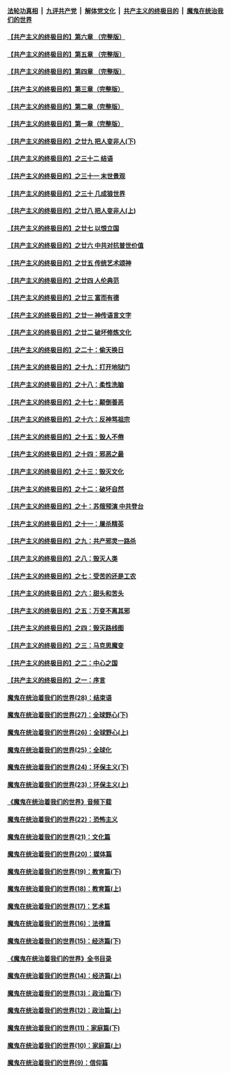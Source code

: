 ####  [法轮功真相](../../../../basic/blob/master/README.md?t=11130452) &nbsp;|&nbsp; [九评共产党](../../../../9ping.md/blob/master/README.md?t=11130452) &nbsp;|&nbsp; [解体党文化](../../../../jtdwh.md/blob/master/README.md?t=11130452)  &nbsp;|&nbsp; [共产主义的终极目的](../../../../gczydzjmd.md/blob/master/README.md?t=11130452) &nbsp;|&nbsp; [魔鬼在统治我们的世界](../../../../mgztzwmdsj.md/blob/master/README.md?t=11130452) 

#### [【共产主义的终极目的】第六章 （完整版）](../pages/nsc422/n11428913.md?t=11130452) 

#### [【共产主义的终极目的】第五章 （完整版）](../pages/nsc422/n11428912.md?t=11130452) 

#### [【共产主义的终极目的】第四章 （完整版）](../pages/nsc422/n11428907.md?t=11130452) 

#### [【共产主义的终极目的】第三章（完整版）](../pages/nsc422/n11428848.md?t=11130452) 

#### [【共产主义的终极目的】第二章（完整版）](../pages/nsc422/n11428831.md?t=11130452) 

#### [【共产主义的终极目的】第一章（完整版）](../pages/nsc422/n11417651.md?t=11130452) 

#### [【共产主义的终极目的】之廿九 把人变非人(下)](../pages/nsc422/n11344140.md?t=11130452) 

#### [【共产主义的终极目的】之三十二 结语](../pages/nsc422/n11360535.md?t=11130452) 

#### [【共产主义的终极目的】之三十一 末世景观](../pages/nsc422/n11351129.md?t=11130452) 

#### [【共产主义的终极目的】之三十 几成狼世界](../pages/nsc422/n11348280.md?t=11130452) 

#### [【共产主义的终极目的】之廿八 把人变非人(上)](../pages/nsc422/n11340492.md?t=11130452) 

#### [【共产主义的终极目的】之廿七 以恨立国](../pages/nsc422/n11336944.md?t=11130452) 

#### [【共产主义的终极目的】之廿六 中共对抗普世价值](../pages/nsc422/n11324785.md?t=11130452) 

#### [【共产主义的终极目的】之廿五 传统艺术颂神](../pages/nsc422/n11296396.md?t=11130452) 

#### [【共产主义的终极目的】之廿四 人伦典范](../pages/nsc422/n11296397.md?t=11130452) 

#### [【共产主义的终极目的】之廿三 富而有德](../pages/nsc422/n11283598.md?t=11130452) 

#### [【共产主义的终极目的】之廿一 神传语言文字](../pages/nsc422/n11263265.md?t=11130452) 

#### [【共产主义的终极目的】之廿二 破坏修炼文化](../pages/nsc422/n11245728.md?t=11130452) 

#### [【共产主义的终极目的】之二十：偷天换日](../pages/nsc422/n11238846.md?t=11130452) 

#### [【共产主义的终极目的】之十九：打开地狱门](../pages/nsc422/n11206376.md?t=11130452) 

#### [【共产主义的终极目的】之十八：柔性洗脑](../pages/nsc422/n11199994.md?t=11130452) 

#### [【共产主义的终极目的】之十七：颠倒善恶](../pages/nsc422/n11179782.md?t=11130452) 

#### [【共产主义的终极目的】之十六：反神骂祖宗](../pages/nsc422/n11166798.md?t=11130452) 

#### [【共产主义的终极目的】之十五：毁人不倦](../pages/nsc422/n11166792.md?t=11130452) 

#### [【共产主义的终极目的】之十四：邪恶之最](../pages/nsc422/n11150249.md?t=11130452) 

#### [【共产主义的终极目的】之十三：毁灭文化](../pages/nsc422/n11135227.md?t=11130452) 

#### [【共产主义的终极目的】之十二：破坏自然](../pages/nsc422/n11135214.md?t=11130452) 

#### [【共产主义的终极目的】之十：苏俄预演 中共登台](../pages/nsc422/n11118424.md?t=11130452) 

#### [【共产主义的终极目的】之十一：屠杀精英](../pages/nsc422/n11118442.md?t=11130452) 

#### [【共产主义的终极目的】之九：共产邪灵一路杀](../pages/nsc422/n11114139.md?t=11130452) 

#### [【共产主义的终极目的】之八：毁灭人类](../pages/nsc422/n11108503.md?t=11130452) 

#### [【共产主义的终极目的】之七：受苦的还是工农](../pages/nsc422/n11101809.md?t=11130452) 

#### [【共产主义的终极目的】之六：甜头和苦头](../pages/nsc422/n11096971.md?t=11130452) 

#### [【共产主义的终极目的】之五：万变不离其邪](../pages/nsc422/n11091285.md?t=11130452) 

#### [【共产主义的终极目的】之四：毁灭路线图](../pages/nsc422/n11086284.md?t=11130452) 

#### [【共产主义的终极目的】之三：马克思魔变](../pages/nsc422/n11061941.md?t=11130452) 

#### [【共产主义的终极目的】之二：中心之国](../pages/nsc422/n11047728.md?t=11130452) 

#### [【共产主义的终极目的】之一：序言](../pages/nsc422/n11086077.md?t=11130452) 

#### [魔鬼在统治着我们的世界(28)：结束语](../pages/nsc422/n10936246.md?t=11130452) 

#### [魔鬼在统治着我们的世界(27)：全球野心(下)](../pages/nsc422/n10928319.md?t=11130452) 

#### [魔鬼在统治着我们的世界(26)：全球野心(上)](../pages/nsc422/n10900318.md?t=11130452) 

#### [魔鬼在统治着我们的世界(25)：全球化](../pages/nsc422/n10788205.md?t=11130452) 

#### [魔鬼在统治着我们的世界(24)：环保主义(下)](../pages/nsc422/n10695307.md?t=11130452) 

#### [魔鬼在统治着我们的世界(23)：环保主义(上)](../pages/nsc422/n10688613.md?t=11130452) 

#### [《魔鬼在统治着我们的世界》音频下载](../pages/nsc422/n10635553.md?t=11130452) 

#### [魔鬼在统治着我们的世界(22)：恐怖主义](../pages/nsc422/n10614727.md?t=11130452) 

#### [魔鬼在统治着我们的世界(21)：文化篇](../pages/nsc422/n10597706.md?t=11130452) 

#### [魔鬼在统治着我们的世界(20)：媒体篇](../pages/nsc422/n10586579.md?t=11130452) 

#### [魔鬼在统治着我们的世界(19)：教育篇(下)](../pages/nsc422/n10564808.md?t=11130452) 

#### [魔鬼在统治着我们的世界(18)：教育篇(上)](../pages/nsc422/n10526970.md?t=11130452) 

#### [魔鬼在统治着我们的世界(17)：艺术篇](../pages/nsc422/n10499093.md?t=11130452) 

#### [魔鬼在统治着我们的世界(16)：法律篇](../pages/nsc422/n10485969.md?t=11130452) 

#### [魔鬼在统治着我们的世界(15)：经济篇(下)](../pages/nsc422/n10469975.md?t=11130452) 

#### [《魔鬼在统治着我们的世界》全书目录](../pages/nsc422/n10464261.md?t=11130452) 

#### [魔鬼在统治着我们的世界(14)：经济篇(上)](../pages/nsc422/n10457370.md?t=11130452) 

#### [魔鬼在统治着我们的世界(13)：政治篇(下)](../pages/nsc422/n10448270.md?t=11130452) 

#### [魔鬼在统治着我们的世界(12)：政治篇(上)](../pages/nsc422/n10444576.md?t=11130452) 

#### [魔鬼在统治着我们的世界(11)：家庭篇(下)](../pages/nsc422/n10440961.md?t=11130452) 

#### [魔鬼在统治着我们的世界(10)：家庭篇(上)](../pages/nsc422/n10435448.md?t=11130452) 

#### [魔鬼在统治着我们的世界(9)：信仰篇](../pages/nsc422/n10432159.md?t=11130452) 

